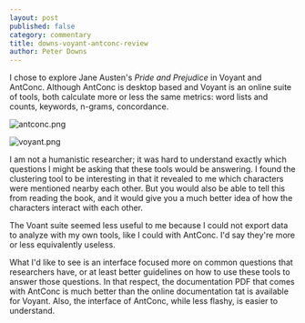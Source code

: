 ```yaml
---
layout: post
published: false
category: commentary
title: downs-voyant-antconc-review
author: Peter Downs
---
```

I chose to explore Jane Austen's *Pride and Prejudice* in Voyant and AntConc. Although AntConc is desktop based and Voyant is an online suite of tools, both calculate more or less the same metrics: word lists and counts, keywords, n-grams, concordance.

![antconc.png]({{site.baseurl}}/assets/antconc.png)

![voyant.png]({{site.baseurl}}/assets/voyant.png)

I am not a humanistic researcher; it was hard to understand exactly which questions I might be asking that these tools would be answering. I found the clustering tool to be interesting in that it revealed to me which characters were mentioned nearby each other. But you would also be able to tell this from reading the book, and it would give you a much better idea of how the characters interact with each other.

The Voant suite seemed less useful to me because I could not export data to analyze with my own tools, like I could with AntConc. I'd say they're more or less equivalently useless.

What I'd like to see is an interface focused more on common questions that researchers have, or at least better guidelines on how to use these tools to answer those questions. In that respect, the documentation PDF that comes with AntConc is much better than the online documentation tat is available for Voyant. Also, the interface of AntConc, while less flashy, is easier to understand.

